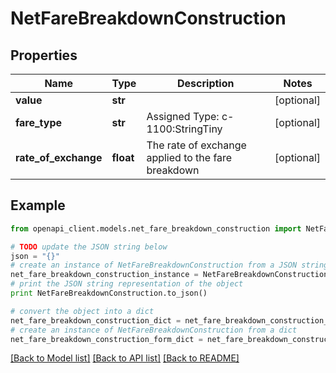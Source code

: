 # NetFareBreakdownConstruction


## Properties
Name | Type | Description | Notes
------------ | ------------- | ------------- | -------------
**value** | **str** |  | [optional] 
**fare_type** | **str** | Assigned Type: c-1100:StringTiny | [optional] 
**rate_of_exchange** | **float** | The rate of exchange applied to the fare breakdown | [optional] 

## Example

```python
from openapi_client.models.net_fare_breakdown_construction import NetFareBreakdownConstruction

# TODO update the JSON string below
json = "{}"
# create an instance of NetFareBreakdownConstruction from a JSON string
net_fare_breakdown_construction_instance = NetFareBreakdownConstruction.from_json(json)
# print the JSON string representation of the object
print NetFareBreakdownConstruction.to_json()

# convert the object into a dict
net_fare_breakdown_construction_dict = net_fare_breakdown_construction_instance.to_dict()
# create an instance of NetFareBreakdownConstruction from a dict
net_fare_breakdown_construction_form_dict = net_fare_breakdown_construction.from_dict(net_fare_breakdown_construction_dict)
```
[[Back to Model list]](../README.md#documentation-for-models) [[Back to API list]](../README.md#documentation-for-api-endpoints) [[Back to README]](../README.md)


